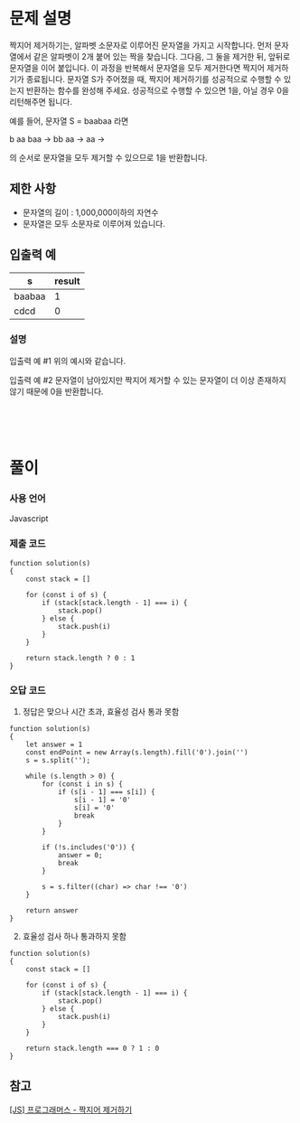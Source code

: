 # 문제 설명

짝지어 제거하기는, 알파벳 소문자로 이루어진 문자열을 가지고 시작합니다. 먼저 문자열에서 같은 알파벳이 2개 붙어 있는 짝을 찾습니다. 그다음, 그 둘을 제거한 뒤, 앞뒤로 문자열을 이어 붙입니다. 이 과정을 반복해서 문자열을 모두 제거한다면 짝지어 제거하기가 종료됩니다. 문자열 S가 주어졌을 때, 짝지어 제거하기를 성공적으로 수행할 수 있는지 반환하는 함수를 완성해 주세요. 성공적으로 수행할 수 있으면 1을, 아닐 경우 0을 리턴해주면 됩니다.

예를 들어, 문자열 S = baabaa 라면

b aa baa → bb aa → aa →

의 순서로 문자열을 모두 제거할 수 있으므로 1을 반환합니다.

## 제한 사항

- 문자열의 길이 : 1,000,000이하의 자연수
- 문자열은 모두 소문자로 이루어져 있습니다.

## 입출력 예

|s|result|
|--|--|
|baabaa|1|
|cdcd|0|

### 설명
입출력 예 #1
위의 예시와 같습니다.

입출력 예 #2
문자열이 남아있지만 짝지어 제거할 수 있는 문자열이 더 이상 존재하지 않기 때문에 0을 반환합니다.

<br />
<br />
<br />

# 풀이

### 사용 언어

Javascript

### 제출 코드
```
function solution(s)
{
    const stack = []
    
    for (const i of s) {
        if (stack[stack.length - 1] === i) {
            stack.pop()
        } else {
            stack.push(i)
        }
    }
    
    return stack.length ? 0 : 1
}
```

### 오답 코드
1. 정답은 맞으나 시간 초과, 효율성 검사 통과 못함
```
function solution(s)
{
    let answer = 1
    const endPoint = new Array(s.length).fill('0').join('')
    s = s.split('');
    
    while (s.length > 0) {
        for (const i in s) {            
            if (s[i - 1] === s[i]) {
                s[i - 1] = '0'
                s[i] = '0'
                break
            }
        }
        
        if (!s.includes('0')) {
            answer = 0;
            break
        }
        
        s = s.filter((char) => char !== '0')
    }
    
    return answer
}
```

2. 효율성 검사 하나 통과하지 못함
```
function solution(s)
{
    const stack = []
    
    for (const i of s) {
        if (stack[stack.length - 1] === i) {
            stack.pop()
        } else {
            stack.push(i)
        }
    }
    
    return stack.length === 0 ? 1 : 0
}
```

## 참고
[[JS] 프로그래머스 - 짝지어 제거하기](https://messycode.tistory.com/63)